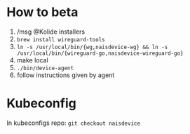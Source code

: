 # How to beta
  1. /msg @Kolide installers
  2. `brew install wireguard-tools`
  3. `ln -s /usr/local/bin/{wg,naisdevice-wg} && ln -s /usr/local/bin/{wireguard-go,naisdevice-wireguard-go}`
  4. make local
  5. `./bin/device-agent`
  6. follow instructions given by agent

# Kubeconfig
In kubeconfigs repo: `git checkout naisdevice`
